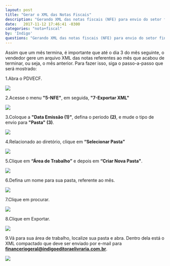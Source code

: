 ```yaml
---
layout: post
title: "Gerar o XML das Notas Fiscais"
description: "Gerando XML das notas fiscais (NFE) para envio do setor financeiro"
date:   2017-11-12 17:46:41 -0300
categories: "nota+fiscal"
by: 'Indigo'
questions: "Gerando XML das notas fiscais (NFE) para envio do setor financeiro"
---
```


Assim que um mês termina, é importante que até o dia 3 do mês seguinte, o vendedor gere um arquivo XML das notas referentes ao mês que acabou de terminar, ou seja, o mês anterior. Para fazer isso, siga o passo-a-passo que será mostrado:

1.Abra o PDVECF.

  ![]({{site.baseurl}}/assets/img/notasfiscais/-02/01.png)

2.Acesse o menu **"5-NFE"**, em seguida, **"7-Exportar XML"**

  ![]({{site.baseurl}}/assets/img/notasfiscais/-02/02.png)

3.Coloque a **"Data Emissão (1)"**, defina o periodo **(2)**, e mude o tipo de envio para **"Pasta" (3)**.

  ![]({{site.baseurl}}/assets/img/notasfiscais/-02/03.png)

4.Relacionado ao diretório, clique em **“Selecionar Pasta”**

  ![]({{site.baseurl}}/assets/img/notasfiscais/-02/04.png)

5.Clique em **“Área de Trabalho”** e depois em **“Criar Nova Pasta"**.

  ![]({{site.baseurl}}/assets/img/notasfiscais/-02/05.png)

6.Defina um nome para sua pasta, referente ao mês.

  ![]({{site.baseurl}}/assets/img/notasfiscais/-02/06.1.png)

7.Clique em procurar.

  ![]({{site.baseurl}}/assets/img/notasfiscais/-02/07.gif)

8.Clique em Exportar.

  ![]({{site.baseurl}}/assets/img/notasfiscais/-02/08.gif)

9.Vá para sua área de trabalho, localize sua pasta e abra. Dentro dela está o XML compactado que deve ser enviado por e-mail para **financeriogeral@indigoeditoraelivraria.com.br**.

  ![]({{site.baseurl}}/assets/img/notasfiscais/-02/09.png)
